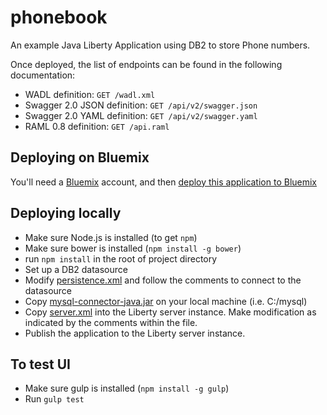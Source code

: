 # phonebook
An example Java Liberty Application using DB2 to store Phone numbers.

Once deployed, the list of endpoints can be found in the following documentation:
* WADL definition: ```GET /wadl.xml```
* Swagger 2.0 JSON definition: ```GET /api/v2/swagger.json```
* Swagger 2.0 YAML definition: ```GET /api/v2/swagger.yaml```
* RAML 0.8 definition: ```GET /api.raml```

## Deploying on Bluemix
You'll need a [Bluemix][1] account, and then [deploy this application to Bluemix][2]

## Deploying locally
* Make sure Node.js is installed (to get ```npm```)
* Make sure bower is installed (```npm install -g bower```)
* run ```npm install``` in the root of project directory
* Set up a DB2 datasource
* Modify [persistence.xml](src/META-INF/persistence.xml) and follow the comments to connect to the datasource
* Copy [mysql-connector-java.jar](deploy/mysql-connector-java.jar) on your local machine (i.e. C:/mysql)
* Copy [server.xml](deploy/server.xml) into the Liberty server instance.  Make modification as indicated by the comments within the file.
* Publish the application to the Liberty server instance.

[1]: http://bluemix.net
[2]: https://hub.jazz.net/deploy/index.html?repository=https://github.com/ibmcontest/phonebookdemo

## To test UI
* Make sure gulp is installed (```npm install -g gulp```)
* Run ```gulp test```
